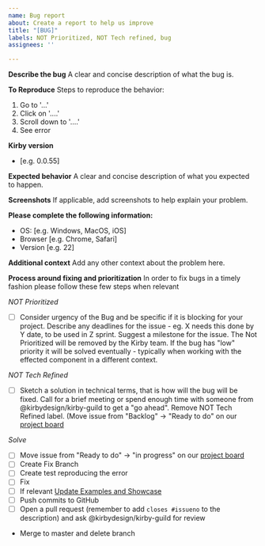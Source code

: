 ```yaml
---
name: Bug report
about: Create a report to help us improve
title: "[BUG]"
labels: NOT Prioritized, NOT Tech refined, bug
assignees: ''

---
```


**Describe the bug**
A clear and concise description of what the bug is.

**To Reproduce**
Steps to reproduce the behavior:

1. Go to '...'
2. Click on '....'
3. Scroll down to '....'
4. See error

**Kirby version**

- [e.g. 0.0.55]

**Expected behavior**
A clear and concise description of what you expected to happen.

**Screenshots**
If applicable, add screenshots to help explain your problem.

**Please complete the following information:**

- OS: [e.g. Windows, MacOS, iOS]
- Browser [e.g. Chrome, Safari]
- Version [e.g. 22]

**Additional context**
Add any other context about the problem here.

**Process around fixing and prioritization**
In order to fix bugs in a timely fashion please follow these few steps when relevant

*NOT Prioritized*
- [ ] Consider urgency of the Bug and be specific if it is blocking for your project. Describe any deadlines for the issue - eg. X needs this done by Y date, to be used in Z sprint. Suggest a milestone for the issue. The Not Prioritized will be removed by the Kirby team. If the bug has "low" priority it will be solved eventually - typically when working with the effected component in a different context.

*NOT Tech Refined*
- [ ] Sketch a solution in technical terms, that is how will the bug will be fixed. Call for a brief meeting or spend enough time with someone from @kirbydesign/kirby-guild to get a "go ahead". Remove NOT Tech Refined label. (Move issue from "Backlog" -> "Ready to do" on our [project board](https://github.com/kirbydesign/designsystem/projects/1)

*Solve*
- [ ] Move issue from "Ready to do" -> "in progress" on our [project board](https://github.com/kirbydesign/designsystem/projects/1)
- [ ] Create Fix Branch
- [ ] Create test reproducing the error
- [ ] Fix
- [ ] If relevant [Update Examples and Showcase](https://cookbook.kirby.design/home/showcase/button)
- [ ] Push commits to GitHub
- [ ] Open a pull request (remember to add `closes #issueno` to the description) and ask @kirbydesign/kirby-guild for review
- Merge to master and delete branch
